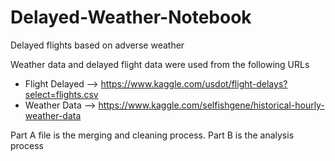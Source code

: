 # Delayed-Weather-Notebook
Delayed flights based on adverse weather


Weather data and delayed flight data were used from the following URLs
 - Flight Delayed --> https://www.kaggle.com/usdot/flight-delays?select=flights.csv
 - Weather Data --> https://www.kaggle.com/selfishgene/historical-hourly-weather-data
 
Part A file is the merging and cleaning process. Part B is the analysis process
